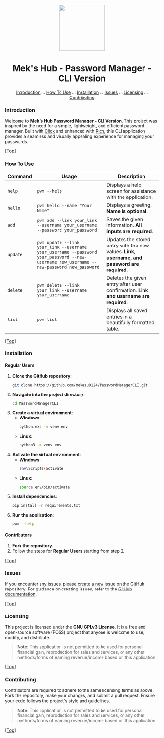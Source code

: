 <div align="center">
  <img src="./app/images/app-icon.jpeg" width="150" height="150" />

  # Mek's Hub - Password Manager - CLI Version
</div>

<div align="center">

[Introduction](#introduction) ... [How To Use](#how-to-use) ... [Installation](#installation) ... [Issues](#issues) ... [Licensing](#licensing) ... [Contributing](#contributing)
</div>

### Introduction

Welcome to **Mek's Hub Password Manager - CLI Version**. This project was inspired by the need for a simple, lightweight, and efficient password manager. Built with [Click](https://click.palletsprojects.com/en/stable/) and enhanced with [Rich](https://rich.readthedocs.io/en/stable/), this CLI application provides a seamless and visually appealing experience for managing your passwords.

[<a href="#top">Top</a>]

### How To Use

| Command  | Usage                                                                 | Description                                                                 |
|----------|-----------------------------------------------------------------------|-----------------------------------------------------------------------------|
| `help`   | `pwm --help`                                                         | Displays a help screen for assistance with the application.                |
| `hello`  | `pwm hello --name "Your Name"`                                       | Displays a greeting. **Name is optional**.                                 |
| `add`    | `pwm add --link your_link --username your_username --password your_password` | Saves the given information. **All inputs are required**.                  |
| `update` | `pwm update --link your_link --username your_username --password your_password --new-username new_username --new-password new_password` | Updates the stored entry with the new values. **Link, username, and password are required**. |
| `delete` | `pwm delete --link your_link --username your_username`               | Deletes the given entry after user confirmation. **Link and username are required**. |
| `list`   | `pwm list`                                                           | Displays all saved entries in a beautifully formatted table.               |

[<a href="#top">Top</a>]

### Installation

#### Regular Users
1. **Clone the GitHub repository**:
   ```bash
   git clone https://github.com/mekasu0124/PasswordManagerCLI.git
   ```
2. **Navigate into the project directory**:
   ```bash
   cd PasswordManagerCLI
   ```
3. **Create a virtual environment**:
   - **Windows**:
     ```bash
     python.exe -m venv env
     ```
   - **Linux**:
     ```bash
     python3 -m venv env
     ```
4. **Activate the virtual environment**:
   - **Windows**:
     ```bash
     env\Scripts\activate
     ```
   - **Linux**:
     ```bash
     source env/bin/activate
     ```
5. **Install dependencies**:
   ```bash
   pip install -r requirements.txt
   ```
6. **Run the application**:
   ```bash
   pwm --help
   ```

#### Contributors
1. **Fork the repository**.
2. Follow the steps for **Regular Users** starting from step 2.

[<a href="#top">Top</a>]

### Issues

If you encounter any issues, please [create a new issue](https://github.com/mekasu0124/PasswordManagerCLI/issues) on the GitHub repository. For guidance on creating issues, refer to the [GitHub documentation](https://docs.github.com/en/issues/tracking-your-work-with-issues/using-issues/creating-an-issue).

[<a href="#top">Top</a>]

### Licensing

This project is licensed under the **GNU GPLv3 License**. It is a free and open-source software (FOSS) project that anyone is welcome to use, modify, and distribute.

> **Note**: This application is not permitted to be used for personal financial gain, reproduction for sales and services, or any other methods/forms of earning revenue/income based on this application.

[<a href="#top">Top</a>]

### Contributing

Contributors are required to adhere to the same licensing terms as above. Fork the repository, make your changes, and submit a pull request. Ensure your code follows the project's style and guidelines.

> **Note**: This application is not permitted to be used for personal financial gain, reproduction for sales and services, or any other methods/forms of earning revenue/income based on this application.

[<a href="#top">Top</a>]
